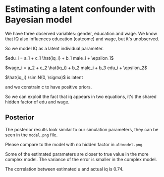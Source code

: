 # Estimating a latent confounder with Bayesian model

We have three observed variables: gender, education and wage. We know that IQ 
also influences education (outcome) and wage, but it's unobserved.

So we model IQ as a latent individual parameter. 

$edu_i = a_1 + c_1 \hat{iq_i} + b_1 male_i + \epsilon_1$

$wage_i = a_2 + c_2 \hat{iq_i} + b_2 male_i + b_3 edu_i + \epsilon_2$

$\hat{iq_i} \sim N(0, \sigma)$ is latent

and we constrain c to have positive priors. 

So we can exploit the fact that iq appears in two equations, it's the 
shared hidden factor of edu and wage. 

## Posterior

The posterior results look similar to our simulation parameters, they can be seen 
in the `model.png` file.

Please compare to the model with no hidden factor in `altmodel.png`.

Some of the estimated parameters are closer to true value in the more complex model.
The variance of the error is smaller in the complex model.

The correlation between estimated u and actual iq is 0.74.
